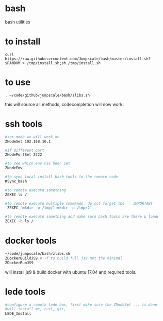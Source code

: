 # bash
bash utilities

# to install

```
curl https://raw.githubusercontent.com/Jumpscale/bash/master/install.sh?$RANDOM > /tmp/install.sh;sh /tmp/install.sh
```

# to use

```
. ~/code/github/jumpscale/bash/zlibs.sh
```

this will source all methods, codecompletion will now work.

# ssh tools

```bash
#set node we will work on
ZNodeSet 192.168.10.1

#if different port
ZNodePortSet 2222

#to see which env has been set
ZNodeEnv

#to sync local install bash tools to the remote node
RSync_bash

#to remote execute something
ZEXEC ls /

#to remote execute multiple commands, do not forget the `` IMPORTANT
 ZEXEC 'mkdir -p /tmp/1;mkdir -p /tmp/2'

#to remote execute something and make sure bash tools are there & loaded
ZEXEC -b ls /

```

# docker tools

```bash
~/code/jumpscale/bash/zlibs.sh
ZDockerBuildJS9 # -f to build full js9 not the minimal
ZDockerRunJS9
```

will install js9 & build docker with ubuntu 17.04 and required tools.

# lede tools

```bash
#configure a remote lede box, first make sure the ZNodeSet ... is done
#will install mc, curl, git, ...
LEDE_Install


```
